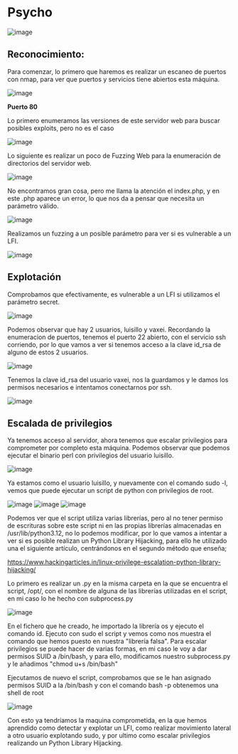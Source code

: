 # Psycho


![image](https://github.com/user-attachments/assets/fb7f7133-9e08-47fd-8870-8d8d45f8bf9a)

## Reconocimiento:
Para comenzar, lo primero que haremos es realizar un escaneo de puertos con nmap, para ver que puertos y servicios tiene abiertos esta máquina.

 ![image](https://github.com/user-attachments/assets/df8d4135-1af0-4666-aef6-18b3c3893e13)

**Puerto 80**

Lo primero enumeramos las versiones de este servidor web para buscar posibles exploits, pero no es el caso

 ![image](https://github.com/user-attachments/assets/dcbf2581-9b57-4eb3-b8ae-788517d970f7)

Lo siguiente es realizar un poco de Fuzzing Web para la enumeración de directorios del servidor web.

![image](https://github.com/user-attachments/assets/82ac3b6d-a434-401e-a184-ec3438b46c85)


No encontramos gran cosa, pero me llama la atención el index.php, y en este .php aparece un error, lo que nos da a pensar que necesita un parámetro válido.

 ![image](https://github.com/user-attachments/assets/adabcdde-94aa-4ee0-8611-74fc3d0794d9)

Realizamos un fuzzing a un posible parámetro para ver si es vulnerable a un LFI.

 ![image](https://github.com/user-attachments/assets/56913acb-3105-442c-9cee-e8e8835252ae)

## Explotación
Comprobamos que efectivamente, es vulnerable a un LFI si utilizamos el parámetro secret.

![image](https://github.com/user-attachments/assets/c082e957-80ea-4127-a76a-f5547c44e437)

Podemos observar que hay 2 usuarios, luisillo y vaxei. 
Recordando la enumeracion de puertos, tenemos el puerto 22 abierto, con el servicio ssh corriendo, por lo que vamos a ver si tenemos acceso a la clave id_rsa de alguno de estos 2 usuarios.

![image](https://github.com/user-attachments/assets/c56c67c0-8d6f-4374-a1f0-a616a35c1347)

Tenemos la clave id_rsa del usuario vaxei, nos la guardamos y le damos los permisos necesarios e intentamos conectarnos por ssh.

 ![image](https://github.com/user-attachments/assets/e551ca96-07e2-4618-9663-a4dd8a8b731f)

## Escalada de privilegios
Ya tenemos acceso al servidor, ahora tenemos que escalar privilegios para comprometer por completo esta máquina.
Podemos observar que podemos ejecutar el binario perl con privilegios del usuario luisillo.

 ![image](https://github.com/user-attachments/assets/bb3be5d4-4602-45af-b6d5-0b0cf2524672)
 
Ya estamos como el usuario luisillo, y nuevamente con el comando sudo -l, vemos que puede ejecutar un script de python con privilegios de root.

 ![image](https://github.com/user-attachments/assets/27a8e41f-cfa3-4473-bf96-c97810b74327)
 ![image](https://github.com/user-attachments/assets/0a049f6e-1cf8-4d11-a28a-1f7c87571a1f)
 ![image](https://github.com/user-attachments/assets/3c20d3ba-c55b-4fe3-8570-d04aef111963)

Podemos ver que el script utiliza varias librerías, pero al no tener permiso de escrituras sobre este script ni en las propias librerías almacenadas en /usr/lib/python3.12, no lo podemos modificar, por lo que vamos a intentar a ver si es posible realizan un Python Library Hijacking, para ello he utilizado una el siguiente artículo, centrándonos en el segundo método que enseña; 

https://www.hackingarticles.in/linux-privilege-escalation-python-library-hijacking/

Lo primero es realizar un .py en la misma carpeta en la que se encuentra el script, /opt/, con el nombre de alguna de las librerías utilizadas en el script, en mi caso lo he hecho con subprocess.py

 ![image](https://github.com/user-attachments/assets/512891bd-7193-4be3-aef0-56affca75418)

 
En el fichero que he creado, he importado la librería os y ejecuto el comando id.
Ejecuto con sudo el script y vemos como nos muestra el comando que hemos puesto en nuestra "librería falsa".
Para escalar privilegios se puede hacer de varias formas, en mi caso le voy a dar permisos SUID a /bin/bash, y para ello, modificamos nuestro subprocess.py y le añadimos "chmod u+s /bin/bash"

Ejecutamos de nuevo el script, comprobamos que se le han asignado permisos SUID a la /bin/bash y con el comando bash -p obtenemos una shell de root

 ![image](https://github.com/user-attachments/assets/f7e820aa-9c54-4196-8469-2c98318086d5)

Con esto ya tendríamos la maquina comprometida, en la que hemos aprendido como detectar y explotar un LFI, como realizar movimiento lateral a otro usuario explotando sudo, y por ultimo como escalar privilegios realizando un  Python Library Hijacking.
